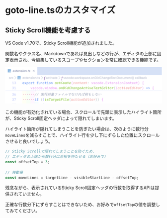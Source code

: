 # goto-line.tsのカスタマイズ

## Sticky Scroll機能を考慮する

VS Code v1.70で、Sticky Scroll機能が追加されました。

関数名やクラス名、Markdownであれば見出しなどの行が、エディタの上部に固定表示され、今編集しているスコープやセクションを常に確認できる機能です。

![](https://raw.githubusercontent.com/codegrid/2023-vscode-extension/main/todo-highlight-4/doc/assets/sticky-scroll.png)

この機能が有効化されている場合、スクロールで先頭に表示したハイライト箇所が、Sticky Scroll固定ヘッダによって隠れてしまいます。

ハイライト箇所が隠れてしまうことを防ぎたい場合は、次のように数行分`moveLines`を減らすことで、ハイライト行を少し下にずらした位置にスクロールさせると良いでしょう。

```ts:src/commands/goto-line.ts
// Sticky Scrollで隠れてしまうことを防ぐため、
// エディタの上端から数行分は余裕を持たせる（お好みで）
const offsetTop = 3;

// 移動量
const moveLines = targetLine - visibleStartLine - offsetTop;
```

残念ながら、表示されているSticky Scroll固定ヘッダの行数を取得するAPIは提供されていません。

正確な行数分下にずらすことはできないため、お好みで`offsetTop`の値を調整してみてください。
